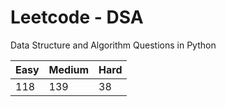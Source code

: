 # Leetcode - DSA

Data Structure and Algorithm Questions in Python

| Easy   |  Medium  | Hard |
|--------|----------|------|
|   118  |    139   |  38  |
